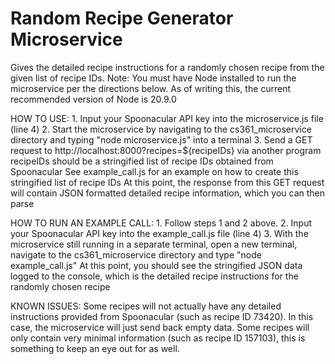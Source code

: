 # Random Recipe Generator Microservice
Gives the detailed recipe instructions for a randomly chosen recipe from the given list of recipe IDs.
Note: You must have Node installed to run the microservice per the directions below. As of writing this, the current recommended version of Node is 20.9.0

HOW TO USE: 
    1. Input your Spoonacular API key into the microservice.js file (line 4)
    2. Start the microservice by navigating to the cs361_microservice directory and typing "node microservice.js" into a terminal
    3. Send a GET request to http://localhost:8000?recipes=${recipeIDs} via another program
        recipeIDs should be a stringified list of recipe IDs obtained from Spoonacular
        See example_call.js for an example on how to create this stringified list of recipe IDs
    At this point, the response from this GET request will contain JSON formatted detailed recipe information, which you can then parse

HOW TO RUN AN EXAMPLE CALL:
    1. Follow steps 1 and 2 above.
    2. Input your Spoonacular API key into the example_call.js file (line 4)
    3. With the microservice still running in a separate terminal, open a new terminal, navigate to the cs361_microservice directory and type "node example_call.js"
    At this point, you should see the stringified JSON data logged to the console, which is the detailed recipe instructions for the randomly chosen recipe

KNOWN ISSUES:
    Some recipes will not actually have any detailed instructions provided from Spoonacular (such as recipe ID 73420). In this case, the microservice will just send back empty data.
    Some recipes will only contain very minimal information (such as recipe ID 157103), this is something to keep an eye out for as well.
